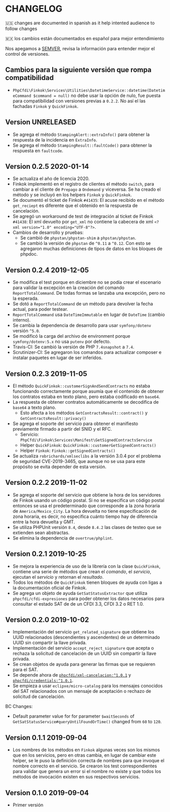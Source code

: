 # CHANGELOG

:us: changes are documented in spanish as it help intented audience to follow changes

:mexico: los cambios están documentados en español para mejor entendimiento

Nos apegamos a [SEMVER](SEMVER.md), revisa la información para entender mejor el control de versiones.

## Cambios para la siguiente versión que rompa compatibilidad

- `PhpCfdi\Finkok\Services\Utilities\DatetimeService::datetime(DatetimeCommand $command = null)`
  no debe usar la opción de nulo, fue puesta para compatibilidad con versiones previas a `0.2.2`.
  No así el las fachadas `Finkok` y `QuickFinkok`.

## Version UNRELEASED

- Se agrega el método `StampingAlert::extraInfo()` para obtener la respuesta de la incidencia en `ExtraInfo`.
- Se agrega el método `StampingResult::faultCode()` para obtener la respuesta en `faultcode`.

## Version 0.2.5 2020-01-14

- Se actualiza el año de licencia 2020.
- Finkok implementó en el registro de clientes el método `switch`, para cambiar a el cliente de `Prepago`
  a `Ondemand` y viceversa. Se ha creado el método y se incluyó en los helpers `Finkok` y `QuickFinkok`.
- Se documentó el ticket de Finkok `#41435`: El acuse recibido en el método `get_reciept` es diferente que el
  obtenido en la respuesta de cancelación.
- Se agregó un workaround de test de integración al ticket de Finkok `#41438`: El xml devuelto por `get_xml` no
  contiene la cabecera de xml `<?xml version="1.0" encoding="UTF-8"?>`.
- Cambios de desarrollo y pruebas:
    - Se cambió de `phpstan/phpstan-shim` a `phpstan/phpstan`.
    - Se cambió la versión de `phpstan` de `^0.11` a `^0.12`. Con esto se agregaron muchas definiciones de tipos
      de datos en los bloques de phpdoc.

## Version 0.2.4 2019-12-05

- Se modifica el test porque en diciembre no se podía crear el escenario para validar la excepción en
  la creación del comando `ReportTotalCommand`. De todas formas se lanzaba una excepción, pero no la esperada.
- Se dotó a `ReportTotalCommand` de un método para devolver la fecha actual, para poder testear.
- `ReportTotalCommand` usa `DateTimeImmutable` en lugar de `DateTime` (cambio interno).
- Se cambia la dependencia de desarrollo para usar `symfony/dotenv` versión `^5.0`.
- Se modificó la carga del archivo de environment porque `symfony/dotenv:5.x` no usa `putenv` por defecto.
- Travis-CI: Se cambió la versión de PHP `7.4snapshot` a `7.4`.
- Scrutinizer-CI: Se agregaron los comandos para actualizar composer e instalar paquetes en lugar de ser inferidos.

## Version 0.2.3 2019-11-05

- El método `QuickFinkok::customerSignAndSendContracts` no estaba funcionando correctamente porque asumía
  que el contenido de obtener los contratos estaba en texto plano, pero estaba codificado en `base64`.
- La respuesta de obtener contratos automáticamente se decodifica de `base64` a texto plano.
    - Esto afecta a los métodos `GetContractsResult::contract()` y `GetContractsResult::privacy()`
- Se agrega el soporte del servicio para obtener el manifiesto previamente firmado a partir del SNID y el RFC.
    - Servicio: `PhpCfdi\Finkok\Services\Manifest\GetSignedContractsService`
    - Helper `QuickFinkok`: `QuickFinkok::customerGetSignedContracts()`
    - Helper `Finkok`: `Finkok::getSignedContracts()`
- Se actualiza `robrichards/xmlseclibs` a la versión 3.0.4 por el problema de seguridad CVE-2019-3465,
  que aunque no se usa para este propósito se evita depender de esta versión.

## Version 0.2.2 2019-11-02

- Se agrega el soporte del servicio que obtiene la hora de los servidores de Finkok usando un código postal.
  Si no se especifica un código postal entonces se usa el predeterminado que corresponde a la zona horaria
  de `America/Mexico_City`. La hora devuelta no tiene especificación de zona horaria, es decir, no especifica
  cuánto tiempo hay de diferencia entre la hora devuelta y GMT.
- Se utiliza PHPUnit versión `8.4`, desde `8.4.2` las clases de testeo que se extienden sean abstractas.
- Se elimina la dependencia de `overtrue/phplint`.

## Version 0.2.1 2019-10-25

- Se mejora la experiencia de uso de la librería con la clase `QuickFinkok`, contiene una serie de métodos
  que crean el *comando*, el *servicio*, ejecutan el *servicio* y retornan el *resultado*.
- Todos los métodos de `QuickFinkok` tienen bloques de ayuda con ligas a la documentación oficial de Finkok.
- Se agrega un objeto de ayuda `GetSatStatusExtractor` que utiliza `phpcfdi/cfdi-expresiones` para poder obtener
  los datos necesarios para consultar el estado SAT de de un CFDI 3.3, CFDI 3.2 o RET 1.0.

## Version 0.2.0 2019-10-02

- Implementación del servicio `get_related_signature` que obtiene los UUID relacionados (descendientes y ascendentes)
  de un determinado UUID sin compartir la llave privada.
- Implementación del servicio `accept_reject_signature` que acepta o rechaza la solicitud de cancelación de un UUID
  sin compartir la llave privada.
- Se crean objetos de ayuda para generar las firmas que se requieren para el SAT.
- Se depende ahora de [`phpcfdi/xml-cancelacion:^1.0.1`](https://github.com/phpcfdi/xml-cancelacion) y
  [`phpcfdi/credentials:^1.0.1`](https://github.com/phpcfdi/credentials).
- Se empieza a usar `eclipxe/micro-catalog` para los mensajes conocidos del SAT relacionados con un mensaje
  de aceptación o rechazo de solicitud de cancelación.

BC Changes:

- Default parameter value for for parameter `$waitSeconds` of `GetSatStatusService#queryUntilFoundOrTime()`
  changed from `60` to `120`. 

## Version 0.1.1 2019-09-04

- Los nombres de los métodos en `Finkok` algunas veces son los mismos que en los servicios, pero en otras cambia,
  en lugar de cambiar este helper, se le puso la definición correcta de nombres para que invoque el nombre
  correcto en el servicio. Se crearon los test correspondientes para validar que genera un error si el nombre
  no existe y que todos los métodos de invocación existen en sus respectivos servicios. 

## Version 0.1.0 2019-09-04

- Primer versión
